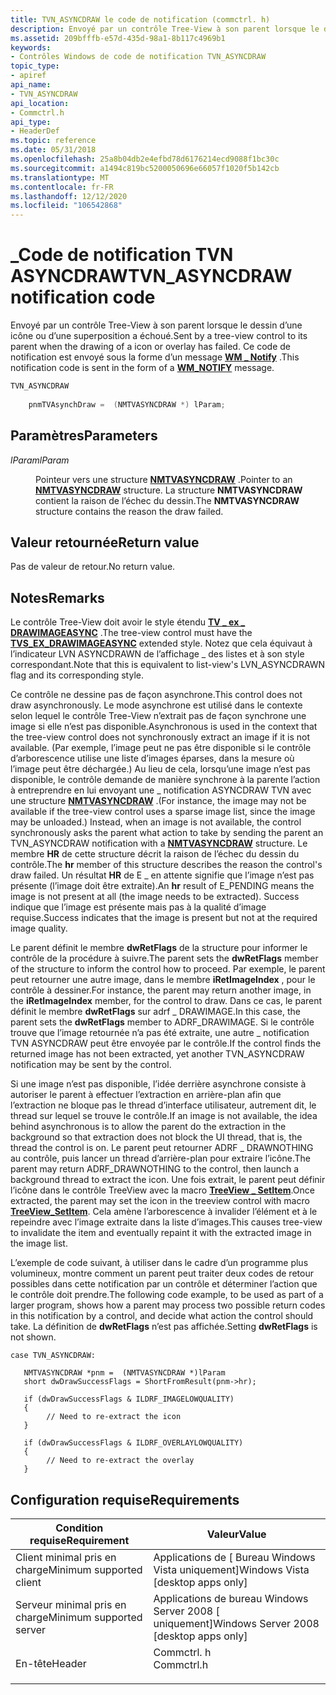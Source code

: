 ```yaml
---
title: TVN_ASYNCDRAW le code de notification (commctrl. h)
description: Envoyé par un contrôle Tree-View à son parent lorsque le dessin d’une icône ou d’une superposition a échoué. Ce code de notification est envoyé sous la forme d’un \_ message WM Notify.
ms.assetid: 209bfffb-e57d-435d-98a1-8b117c4969b1
keywords:
- Contrôles Windows de code de notification TVN_ASYNCDRAW
topic_type:
- apiref
api_name:
- TVN_ASYNCDRAW
api_location:
- Commctrl.h
api_type:
- HeaderDef
ms.topic: reference
ms.date: 05/31/2018
ms.openlocfilehash: 25a8b04db2e4efbd78d6176214ecd9088f1bc30c
ms.sourcegitcommit: a1494c819bc5200050696e66057f1020f5b142cb
ms.translationtype: MT
ms.contentlocale: fr-FR
ms.lasthandoff: 12/12/2020
ms.locfileid: "106542868"
---
```

# <a name="tvn_asyncdraw-notification-code"></a><span data-ttu-id="61df5-105">\_Code de notification TVN ASYNCDRAW</span><span class="sxs-lookup"><span data-stu-id="61df5-105">TVN\_ASYNCDRAW notification code</span></span>

<span data-ttu-id="61df5-106">Envoyé par un contrôle Tree-View à son parent lorsque le dessin d’une icône ou d’une superposition a échoué.</span><span class="sxs-lookup"><span data-stu-id="61df5-106">Sent by a tree-view control to its parent when the drawing of a icon or overlay has failed.</span></span> <span data-ttu-id="61df5-107">Ce code de notification est envoyé sous la forme d’un message [**WM \_ Notify**](wm-notify.md) .</span><span class="sxs-lookup"><span data-stu-id="61df5-107">This notification code is sent in the form of a [**WM\_NOTIFY**](wm-notify.md) message.</span></span>


```C++
TVN_ASYNCDRAW
        
    pnmTVAsynchDraw =  (NMTVASYNCDRAW *) lParam; 
```



## <a name="parameters"></a><span data-ttu-id="61df5-108">Paramètres</span><span class="sxs-lookup"><span data-stu-id="61df5-108">Parameters</span></span>

<dl> <dt>

<span data-ttu-id="61df5-109">*lParam*</span><span class="sxs-lookup"><span data-stu-id="61df5-109">*lParam*</span></span> 
</dt> <dd>

<span data-ttu-id="61df5-110">Pointeur vers une structure [**NMTVASYNCDRAW**](/windows/win32/api/commctrl/ns-commctrl-nmtvasyncdraw) .</span><span class="sxs-lookup"><span data-stu-id="61df5-110">Pointer to an [**NMTVASYNCDRAW**](/windows/win32/api/commctrl/ns-commctrl-nmtvasyncdraw) structure.</span></span> <span data-ttu-id="61df5-111">La structure **NMTVASYNCDRAW** contient la raison de l’échec du dessin.</span><span class="sxs-lookup"><span data-stu-id="61df5-111">The **NMTVASYNCDRAW** structure contains the reason the draw failed.</span></span>

</dd> </dl>

## <a name="return-value"></a><span data-ttu-id="61df5-112">Valeur retournée</span><span class="sxs-lookup"><span data-stu-id="61df5-112">Return value</span></span>

<span data-ttu-id="61df5-113">Pas de valeur de retour.</span><span class="sxs-lookup"><span data-stu-id="61df5-113">No return value.</span></span>

## <a name="remarks"></a><span data-ttu-id="61df5-114">Notes</span><span class="sxs-lookup"><span data-stu-id="61df5-114">Remarks</span></span>

<span data-ttu-id="61df5-115">Le contrôle Tree-View doit avoir le style étendu [**TV \_ ex \_ DRAWIMAGEASYNC**](tree-view-control-window-extended-styles.md) .</span><span class="sxs-lookup"><span data-stu-id="61df5-115">The tree-view control must have the [**TVS\_EX\_DRAWIMAGEASYNC**](tree-view-control-window-extended-styles.md) extended style.</span></span> <span data-ttu-id="61df5-116">Notez que cela équivaut à l’indicateur LVN ASYNCDRAWN de l’affichage \_ des listes et à son style correspondant.</span><span class="sxs-lookup"><span data-stu-id="61df5-116">Note that this is equivalent to list-view's LVN\_ASYNCDRAWN flag and its corresponding style.</span></span>

<span data-ttu-id="61df5-117">Ce contrôle ne dessine pas de façon asynchrone.</span><span class="sxs-lookup"><span data-stu-id="61df5-117">This control does not draw asynchronously.</span></span> <span data-ttu-id="61df5-118">Le mode asynchrone est utilisé dans le contexte selon lequel le contrôle Tree-View n’extrait pas de façon synchrone une image si elle n’est pas disponible.</span><span class="sxs-lookup"><span data-stu-id="61df5-118">Asynchronous is used in the context that the tree-view control does not synchronously extract an image if it is not available.</span></span> <span data-ttu-id="61df5-119">(Par exemple, l’image peut ne pas être disponible si le contrôle d’arborescence utilise une liste d’images éparses, dans la mesure où l’image peut être déchargée.) Au lieu de cela, lorsqu’une image n’est pas disponible, le contrôle demande de manière synchrone à la parente l’action à entreprendre en lui envoyant une \_ notification ASYNCDRAW TVN avec une structure [**NMTVASYNCDRAW**](/windows/win32/api/commctrl/ns-commctrl-nmtvasyncdraw) .</span><span class="sxs-lookup"><span data-stu-id="61df5-119">(For instance, the image may not be available if the tree-view control uses a sparse image list, since the image may be unloaded.) Instead, when an image is not available, the control synchronously asks the parent what action to take by sending the parent an TVN\_ASYNCDRAW notification with a [**NMTVASYNCDRAW**](/windows/win32/api/commctrl/ns-commctrl-nmtvasyncdraw) structure.</span></span> <span data-ttu-id="61df5-120">Le membre **HR** de cette structure décrit la raison de l’échec du dessin du contrôle.</span><span class="sxs-lookup"><span data-stu-id="61df5-120">The **hr** member of this structure describes the reason the control's draw failed.</span></span> <span data-ttu-id="61df5-121">Un résultat **HR** de E \_ en attente signifie que l’image n’est pas présente (l’image doit être extraite).</span><span class="sxs-lookup"><span data-stu-id="61df5-121">An **hr** result of E\_PENDING means the image is not present at all (the image needs to be extracted).</span></span> <span data-ttu-id="61df5-122">Success indique que l’image est présente mais pas à la qualité d’image requise.</span><span class="sxs-lookup"><span data-stu-id="61df5-122">Success indicates that the image is present but not at the required image quality.</span></span>

<span data-ttu-id="61df5-123">Le parent définit le membre **dwRetFlags** de la structure pour informer le contrôle de la procédure à suivre.</span><span class="sxs-lookup"><span data-stu-id="61df5-123">The parent sets the **dwRetFlags** member of the structure to inform the control how to proceed.</span></span> <span data-ttu-id="61df5-124">Par exemple, le parent peut retourner une autre image, dans le membre **iRetImageIndex** , pour le contrôle à dessiner.</span><span class="sxs-lookup"><span data-stu-id="61df5-124">For instance, the parent may return another image, in the **iRetImageIndex** member, for the control to draw.</span></span> <span data-ttu-id="61df5-125">Dans ce cas, le parent définit le membre **dwRetFlags** sur adrf \_ DRAWIMAGE.</span><span class="sxs-lookup"><span data-stu-id="61df5-125">In this case, the parent sets the **dwRetFlags** member to ADRF\_DRAWIMAGE.</span></span> <span data-ttu-id="61df5-126">Si le contrôle trouve que l’image retournée n’a pas été extraite, une autre \_ notification TVN ASYNCDRAW peut être envoyée par le contrôle.</span><span class="sxs-lookup"><span data-stu-id="61df5-126">If the control finds the returned image has not been extracted, yet another TVN\_ASYNCDRAW notification may be sent by the control.</span></span>

<span data-ttu-id="61df5-127">Si une image n’est pas disponible, l’idée derrière asynchrone consiste à autoriser le parent à effectuer l’extraction en arrière-plan afin que l’extraction ne bloque pas le thread d’interface utilisateur, autrement dit, le thread sur lequel se trouve le contrôle.</span><span class="sxs-lookup"><span data-stu-id="61df5-127">If an image is not available, the idea behind asynchronous is to allow the parent do the extraction in the background so that extraction does not block the UI thread, that is, the thread the control is on.</span></span> <span data-ttu-id="61df5-128">Le parent peut retourner ADRF \_ DRAWNOTHING au contrôle, puis lancer un thread d’arrière-plan pour extraire l’icône.</span><span class="sxs-lookup"><span data-stu-id="61df5-128">The parent may return ADRF\_DRAWNOTHING to the control, then launch a background thread to extract the icon.</span></span> <span data-ttu-id="61df5-129">Une fois extrait, le parent peut définir l’icône dans le contrôle TreeView avec la macro [**TreeView \_ SetItem**](/windows/desktop/api/Commctrl/nf-commctrl-treeview_setitem).</span><span class="sxs-lookup"><span data-stu-id="61df5-129">Once extracted, the parent may set the icon in the treeview control with macro [**TreeView\_SetItem**](/windows/desktop/api/Commctrl/nf-commctrl-treeview_setitem).</span></span> <span data-ttu-id="61df5-130">Cela amène l’arborescence à invalider l’élément et à le repeindre avec l’image extraite dans la liste d’images.</span><span class="sxs-lookup"><span data-stu-id="61df5-130">This causes tree-view to invalidate the item and eventually repaint it with the extracted image in the image list.</span></span>

<span data-ttu-id="61df5-131">L’exemple de code suivant, à utiliser dans le cadre d’un programme plus volumineux, montre comment un parent peut traiter deux codes de retour possibles dans cette notification par un contrôle et déterminer l’action que le contrôle doit prendre.</span><span class="sxs-lookup"><span data-stu-id="61df5-131">The following code example, to be used as part of a larger program, shows how a parent may process two possible return codes in this notification by a control, and decide what action the control should take.</span></span> <span data-ttu-id="61df5-132">La définition de **dwRetFlags** n’est pas affichée.</span><span class="sxs-lookup"><span data-stu-id="61df5-132">Setting **dwRetFlags** is not shown.</span></span>


```
case TVN_ASYNCDRAW:

   NMTVASYNCDRAW *pnm =  (NMTVASYNCDRAW *)lParam
   short dwDrawSuccessFlags = ShortFromResult(pnm->hr);

   if (dwDrawSuccessFlags & ILDRF_IMAGELOWQUALITY)
   {
        // Need to re-extract the icon
   }

   if (dwDrawSuccessFlags & ILDRF_OVERLAYLOWQUALITY)
   {
        // Need to re-extract the overlay
   }
```



## <a name="requirements"></a><span data-ttu-id="61df5-133">Configuration requise</span><span class="sxs-lookup"><span data-stu-id="61df5-133">Requirements</span></span>



| <span data-ttu-id="61df5-134">Condition requise</span><span class="sxs-lookup"><span data-stu-id="61df5-134">Requirement</span></span> | <span data-ttu-id="61df5-135">Valeur</span><span class="sxs-lookup"><span data-stu-id="61df5-135">Value</span></span> |
|-------------------------------------|---------------------------------------------------------------------------------------|
| <span data-ttu-id="61df5-136">Client minimal pris en charge</span><span class="sxs-lookup"><span data-stu-id="61df5-136">Minimum supported client</span></span><br/> | <span data-ttu-id="61df5-137">Applications de \[ Bureau Windows Vista uniquement\]</span><span class="sxs-lookup"><span data-stu-id="61df5-137">Windows Vista \[desktop apps only\]</span></span><br/>                                        |
| <span data-ttu-id="61df5-138">Serveur minimal pris en charge</span><span class="sxs-lookup"><span data-stu-id="61df5-138">Minimum supported server</span></span><br/> | <span data-ttu-id="61df5-139">Applications de bureau Windows Server 2008 \[ uniquement\]</span><span class="sxs-lookup"><span data-stu-id="61df5-139">Windows Server 2008 \[desktop apps only\]</span></span><br/>                                  |
| <span data-ttu-id="61df5-140">En-tête</span><span class="sxs-lookup"><span data-stu-id="61df5-140">Header</span></span><br/>                   | <dl> <span data-ttu-id="61df5-141"><dt>Commctrl. h</dt></span><span class="sxs-lookup"><span data-stu-id="61df5-141"><dt>Commctrl.h</dt></span></span> </dl> |



 

 





